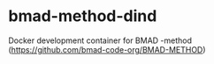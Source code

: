 # bmad-method-dind
Docker development container for BMAD -method (https://github.com/bmad-code-org/BMAD-METHOD)
